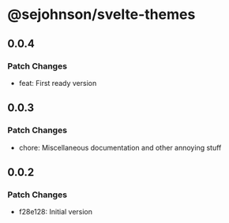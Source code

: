 # @sejohnson/svelte-themes

## 0.0.4

### Patch Changes

- feat: First ready version

## 0.0.3

### Patch Changes

- chore: Miscellaneous documentation and other annoying stuff

## 0.0.2

### Patch Changes

- f28e128: Initial version
